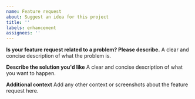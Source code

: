 ```yaml
---
name: Feature request
about: Suggest an idea for this project
title: ''
labels: enhancement
assignees: ''
---
```


**Is your feature request related to a problem? Please describe.**
A clear and concise description of what the problem is.

**Describe the solution you'd like**
A clear and concise description of what you want to happen.

**Additional context**
Add any other context or screenshots about the feature request here.